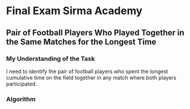# Final Exam Sirma Academy

## Pair of Football Players Who Played Together in the Same Matches for the Longest Time

### My Understanding of the Task

I need to identify the pair of football players who spent the longest cumulative time on the field together in any match where both players participated.

### Algorithm
